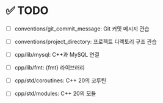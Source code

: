# ✅ TODO

- [ ] conventions/git_commit_message: Git 커밋 메시지 관습

- [ ] conventions/project_directory: 프로젝트 디렉토리 구조 관습

- [ ] cpp/lib/mysql: C++과 MySQL 연결

- [ ] cpp/lib/fmt: {fmt} 라이브러리

- [ ] cpp/std/coroutines: C++ 20의 코루틴

- [ ] cpp/std/modules: C++ 20의 모듈
